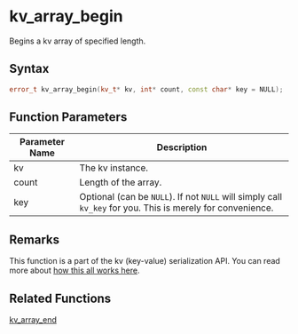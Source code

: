 
# kv_array_begin

Begins a kv array of specified length.

## Syntax

```cpp
error_t kv_array_begin(kv_t* kv, int* count, const char* key = NULL);
```

## Function Parameters

Parameter Name | Description
--- | ---
kv | The kv instance.
count | Length of the array.
key | Optional (can be `NULL`). If not `NULL` will simply call `kv_key` for you. This is merely for convenience.

## Remarks

This function is a part of the kv (key-value) serialization API. You can read more about [how this all works here](https://github.com/RandyGaul/cute_framework/tree/master/doc/graphics/serialization).

## Related Functions
  
[kv_array_end](https://github.com/RandyGaul/cute_framework/blob/master/doc/serialization/kv_array_end.md)  
